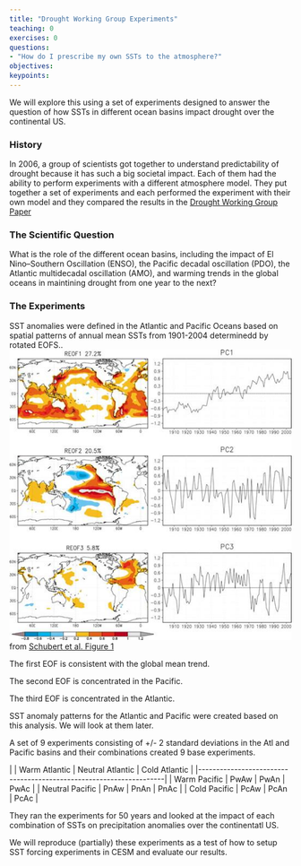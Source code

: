 ```yaml
---
title: "Drought Working Group Experiments"
teaching: 0
exercises: 0 
questions:
- "How do I prescribe my own SSTs to the atmosphere?"
objectives:
keypoints:
---
```


We will explore this using a set of experiments designed to answer the question of how SSTs in different ocean basins impact drought over the continental US.

### History

In 2006, a group of scientists got together to understand predictability of drought because it has such a big societal impact.
Each of them had the ability to perform experiments with a different atmosphere model. 
They put together a set of experiments and each performed the experiment with their own model and they compared the results in the [Drought Working Group Paper](https://journals-ametsoc-org.mutex.gmu.edu/jcli/article/22/19/5251/32333)

### The Scientific Question

What is the role of the different ocean basins, including the impact of El Nino–Southern Oscillation (ENSO), the Pacific decadal oscillation (PDO), the Atlantic multidecadal oscillation (AMO), and warming trends in the global oceans in maintining drought from one year to the next?

### The Experiments

SST anomalies were defined in the Atlantic and Pacific Oceans based on spatial patterns of annual mean SSTs from 1901-2004 determinedd by rotated EOFS..
![Dought Working Group Experiments](../fig/dwg_ssts.jpg)
from [Schubert et al. Figure 1](https://journals-ametsoc-org.mutex.gmu.edu/jcli/article/22/19/5251/32333)

The first EOF is consistent with the global mean trend.

The second EOF is concentrated in the Pacific.

The third EOF is concentrated in the Atlantic.

SST anomaly patterns for the Atlantic and Pacific were created based on this analysis. We will look at them later.

A set of 9 experiments consisting of +/- 2 standard deviations in the Atl and Pacific basins and their combinations created 9 base experiments.

|                 | Warm Atlantic | Neutral Atlantic | Cold Atlantic |
|--------------------------------------------------------------------|
| Warm Pacific    | PwAw          | PwAn             |  PwAc         |
| Neutral Pacific | PnAw          | PnAn             |  PnAc         |
| Cold Pacific    | PcAw          | PcAn             |  PcAc         |

They ran the experiments for 50 years and looked at the impact of each combination of SSTs on precipitation anomalies over the continentatl US. 

We will reproduce (partially) these experiments as a test of how to setup SST forcing experiments in CESM and evaluate our results.


